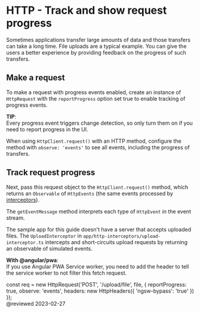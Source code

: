 # HTTP - Track and show request progress

Sometimes applications transfer large amounts of data and those transfers can take a long time. File uploads are a typical example. You can give the users a better experience by providing feedback on the progress of such transfers.

## Make a request

To make a request with progress events enabled, create an instance of `HttpRequest` with the `reportProgress` option set true to enable tracking of progress events.

<code-example header="app/uploader/uploader.service.ts (upload request)" path="http/src/app/uploader/uploader.service.ts" region="upload-request"></code-example>

<div class="alert is-important">

**TIP**: <br />
Every progress event triggers change detection, so only turn them on if you need to report progress in the UI.

When using `HttpClient.request()` with an HTTP method, configure the method with `observe: 'events'` to see all events, including the progress of transfers.

</div>

## Track request progress

Next, pass this request object to the `HttpClient.request()` method, which returns an `Observable` of `HttpEvents` \(the same events processed by [interceptors](guide/http-intercept-requests-and-responses#interceptor-events)\).

<code-example header="app/uploader/uploader.service.ts (upload body)" path="http/src/app/uploader/uploader.service.ts" region="upload-body"></code-example>

The `getEventMessage` method interprets each type of `HttpEvent` in the event stream.

<code-example header="app/uploader/uploader.service.ts (getEventMessage)" path="http/src/app/uploader/uploader.service.ts" region="getEventMessage"></code-example>

<div class="alert is-helpful">

The sample app for this guide doesn't have a server that accepts uploaded files.
The `UploadInterceptor` in `app/http-interceptors/upload-interceptor.ts` intercepts and short-circuits upload requests by returning an observable of simulated events.

</div>

<div class="alert is-helpful">

**With @angular/pwa**: <br />
If you use Angular PWA Service worker, you need to add the header to tell the service worker to not filter this fetch request.

<code-example format="typescript" language="typescript">
  const req = new HttpRequest('POST', '/upload/file', file, {
      reportProgress: true,
      observe: 'events',
      headers: new HttpHeaders({ 'ngsw-bypass': 'true' }) 
  });

</code-example>

</div>
@reviewed 2023-02-27
